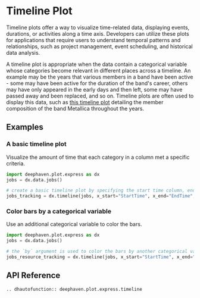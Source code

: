 # Timeline Plot

Timeline plots offer a way to visualize time-related data, displaying events, durations, or activities along a time axis. Developers can utilize these plots for applications that require users to understand temporal patterns and relationships, such as project management, event scheduling, and historical data analysis.

A timeline plot is appropriate when the data contain a categorical variable whose categories become relevant in different places across a timeline. An example may be the years that various members in a band have been active - some may have been active for the duration of the band's career, others may have only appeared in the early days and then left, some may have passed away and been replaced, and so on. Timeline plots are often used to display this data, such as [this timeline plot](https://en.wikipedia.org/wiki/Metallica#Timeline) detailing the member composition of the band Metallica throughout the years.

## Examples

### A basic timeline plot

Visualize the amount of time that each category in a column met a specific criteria.

```python order=jobs_tracking
import deephaven.plot.express as dx
jobs = dx.data.jobs()

# create a basic timeline plot by specifying the start time column, end time column, and y-value column
jobs_tracking = dx.timeline(jobs, x_start="StartTime", x_end="EndTime", y="Job")
```

### Color bars by a categorical variable

Use an additional categorical variable to color the bars.

```python order=jobs_tracking
import deephaven.plot.express as dx
jobs = dx.data.jobs()

# the `by` argument is used to color the bars by another categorical variable
jobs_resource_tracking = dx.timeline(jobs, x_start="StartTime", x_end="EndTime", y="Job", by="Resource")
```

## API Reference
```{eval-rst}
.. dhautofunction:: deephaven.plot.express.timeline
```